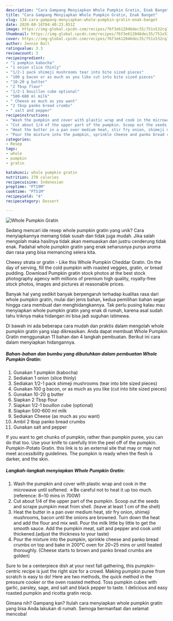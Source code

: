 ```yaml
---
description: "Cara Gampang Menyiapkan Whole Pumpkin Gratin, Enak Banget"
title: "Cara Gampang Menyiapkan Whole Pumpkin Gratin, Enak Banget"
slug: 134-cara-gampang-menyiapkan-whole-pumpkin-gratin-enak-banget
date: 2020-08-16T04:40:23.851Z
image: https://img-global.cpcdn.com/recipes/76f3e612046dec35/751x532cq70/whole-pumpkin-gratin-recipe-main-photo.jpg
thumbnail: https://img-global.cpcdn.com/recipes/76f3e612046dec35/751x532cq70/whole-pumpkin-gratin-recipe-main-photo.jpg
cover: https://img-global.cpcdn.com/recipes/76f3e612046dec35/751x532cq70/whole-pumpkin-gratin-recipe-main-photo.jpg
author: Jennie Ball
ratingvalue: 3.3
reviewcount: 3
recipeingredient:
- "1 pumpkin kabocha"
- "1 onion slice thinly"
- "1/2-1 pack shimeji mushrooms tear into bite sized pieces"
- "100 g bacon or as much as you like cut into bite sized pieces"
- "10-20 g butter"
- "2 Tbsp flour"
- "1/2-1 bouillon cube optional"
- "500-600 ml milk"
- " Cheese as much as you want"
- "2 tbsp panko bread crumbs"
- " salt and pepper"
recipeinstructions:
- "Wash the pumpkin and cover with plastic wrap and cook in the microwave  until softened. ＊Be careful not to heat it up too much. (reference: 8~10 mins in 700W)"
- "Cut about 1/4 of the upper part of the pumpkin. Scoop out the seeds and scrape pumpkin meat from shell. (leave at least 1 cm of the shell)"
- "Heat the butter in a pan over medium heat, stir fry onion, shimeji mushrooms, bacon until the onions are browned. Turn down the heat and add the flour and mix well. Pour the milk little by little to get the smooth sauce. Add the pumpkin meat, salt and pepper and cook until thickened.(adjust the thickness to your taste)"
- "Pour the mixture into the pumpkin, sprinkle cheese and panko bread crumbs on top and bake in 200℃ oven for 20~25 mins or until heated thoroughly. (Cheese starts to brown and panko bread crumbs are golden)"
categories:
- Resep
tags:
- whole
- pumpkin
- gratin

katakunci: whole pumpkin gratin 
nutrition: 270 calories
recipecuisine: Indonesian
preptime: "PT19M"
cooktime: "PT51M"
recipeyield: "4"
recipecategory: Dessert

---
```



![Whole Pumpkin Gratin](https://img-global.cpcdn.com/recipes/76f3e612046dec35/751x532cq70/whole-pumpkin-gratin-recipe-main-photo.jpg)

Sedang mencari ide resep whole pumpkin gratin yang unik? Cara menyiapkannya memang tidak susah dan tidak juga mudah. Jika salah mengolah maka hasilnya tidak akan memuaskan dan justru cenderung tidak enak. Padahal whole pumpkin gratin yang enak seharusnya punya aroma dan rasa yang bisa memancing selera kita.

Cheesy strata or gratin - Like this Whole Pumpkin Cheddar Gratin. On the day of serving, fill the cold pumpkin with roasted veggies, gratin, or bread pudding. Download Pumpkin gratin stock photos at the best stock photography agency with millions of premium high quality, royalty-free stock photos, images and pictures at reasonable prices.

Banyak hal yang sedikit banyak berpengaruh terhadap kualitas rasa dari whole pumpkin gratin, mulai dari jenis bahan, kedua pemilihan bahan segar hingga cara membuat dan menghidangkannya. Tak perlu pusing kalau mau menyiapkan whole pumpkin gratin yang enak di rumah, karena asal sudah tahu triknya maka hidangan ini bisa jadi suguhan istimewa.


Di bawah ini ada beberapa cara mudah dan praktis dalam mengolah whole pumpkin gratin yang siap dikreasikan. Anda dapat membuat Whole Pumpkin Gratin menggunakan 11 bahan dan 4 langkah pembuatan. Berikut ini cara dalam menyiapkan hidangannya.

<!--inarticleads1-->

##### Bahan-bahan dan bumbu yang dibutuhkan dalam pembuatan Whole Pumpkin Gratin:

1. Gunakan 1 pumpkin (kabocha)
1. Sediakan 1 onion (slice thinly)
1. Sediakan 1/2-1 pack shimeji mushrooms (tear into bite sized pieces)
1. Gunakan 100 g bacon, or as much as you like (cut into bite sized pieces)
1. Gunakan 10-20 g butter
1. Siapkan 2 Tbsp flour
1. Siapkan 1/2-1 bouillon cube (optional)
1. Siapkan 500-600 ml milk
1. Sediakan  Cheese (as much as you want)
1. Ambil 2 tbsp panko bread crumbs
1. Gunakan  salt and pepper


If you want to get chunks of pumpkin, rather than pumpkin puree, you can do that too. Use your knife to carefully trim the peel off of the pumpkin. Pumpkin-Potato Gratin. this link is to an external site that may or may not meet accessibility guidelines. The pumpkin is ready when the flesh is darker, and the skin. 

<!--inarticleads2-->

##### Langkah-langkah menyiapkan Whole Pumpkin Gratin:

1. Wash the pumpkin and cover with plastic wrap and cook in the microwave  until softened. ＊Be careful not to heat it up too much. (reference: 8~10 mins in 700W)
1. Cut about 1/4 of the upper part of the pumpkin. Scoop out the seeds and scrape pumpkin meat from shell. (leave at least 1 cm of the shell)
1. Heat the butter in a pan over medium heat, stir fry onion, shimeji mushrooms, bacon until the onions are browned. Turn down the heat and add the flour and mix well. Pour the milk little by little to get the smooth sauce. Add the pumpkin meat, salt and pepper and cook until thickened.(adjust the thickness to your taste)
1. Pour the mixture into the pumpkin, sprinkle cheese and panko bread crumbs on top and bake in 200℃ oven for 20~25 mins or until heated thoroughly. (Cheese starts to brown and panko bread crumbs are golden)


Sure to be a centerpiece dish at your next fall gathering, this pumpkin-centric recipe is just the right size for a crowd. Making pumpkin puree from scratch is easy to do! Here are two methods, the quick method in the pressure cooker or the oven roasted method. Toss pumpkin cubes with garlic, parsley, sage, and salt and black pepper to taste. I delicious and easy roasted pumpkin and ricotta gratin recip. 

Gimana nih? Gampang kan? Itulah cara menyiapkan whole pumpkin gratin yang bisa Anda lakukan di rumah. Semoga bermanfaat dan selamat mencoba!

